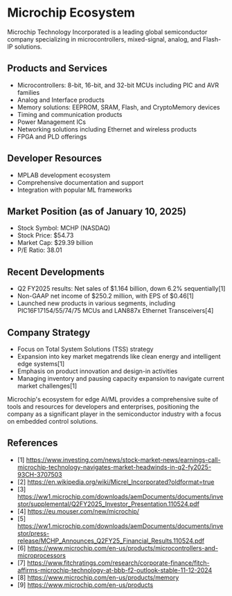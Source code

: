# Microchip Ecosystem

Microchip Technology Incorporated is a leading global semiconductor company specializing in microcontrollers, mixed-signal, analog, and Flash-IP solutions.

## Products and Services

- Microcontrollers: 8-bit, 16-bit, and 32-bit MCUs including PIC and AVR families
- Analog and Interface products
- Memory solutions: EEPROM, SRAM, Flash, and CryptoMemory devices
- Timing and communication products
- Power Management ICs
- Networking solutions including Ethernet and wireless products
- FPGA and PLD offerings

## Developer Resources

- MPLAB development ecosystem
- Comprehensive documentation and support
- Integration with popular ML frameworks

## Market Position (as of January 10, 2025)

- Stock Symbol: MCHP (NASDAQ)
- Stock Price: $54.73
- Market Cap: $29.39 billion
- P/E Ratio: 38.01

## Recent Developments

- Q2 FY2025 results: Net sales of $1.164 billion, down 6.2% sequentially[1]
- Non-GAAP net income of $250.2 million, with EPS of $0.46[1]
- Launched new products in various segments, including PIC16F17154/55/74/75 MCUs and LAN887x Ethernet Transceivers[4]

## Company Strategy

- Focus on Total System Solutions (TSS) strategy
- Expansion into key market megatrends like clean energy and intelligent edge systems[1]
- Emphasis on product innovation and design-in activities
- Managing inventory and pausing capacity expansion to navigate current market challenges[1]

Microchip's ecosystem for edge AI/ML provides a comprehensive suite of tools and resources for developers and enterprises, positioning the company as a significant player in the semiconductor industry with a focus on embedded control solutions.

## References

- [1] https://www.investing.com/news/stock-market-news/earnings-call-microchip-technology-navigates-market-headwinds-in-q2-fy2025-93CH-3707503
- [2] https://en.wikipedia.org/wiki/Micrel_Incorporated?oldformat=true
- [3] https://ww1.microchip.com/downloads/aemDocuments/documents/investor/supplemental/Q2FY2025_Investor_Presentation.110524.pdf
- [4] https://eu.mouser.com/new/microchip/
- [5] https://ww1.microchip.com/downloads/aemDocuments/documents/investor/press-release/MCHP_Announces_Q2FY25_Financial_Results.110524.pdf
- [6] https://www.microchip.com/en-us/products/microcontrollers-and-microprocessors
- [7] https://www.fitchratings.com/research/corporate-finance/fitch-affirms-microchip-technology-at-bbb-f2-outlook-stable-11-12-2024
- [8] https://www.microchip.com/en-us/products/memory
- [9] https://www.microchip.com/en-us/products